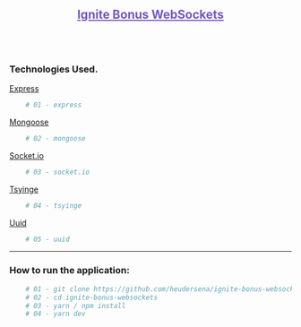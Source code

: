  ## <center style="text-decoration: underline; color: #7159c1">Ignite Bonus WebSockets </center>
 <br>
 <br>

### Technologies Used.
[Express](https://www.npmjs.com/package/express)
```bash    
    # 01 - express
```
[Mongoose](https://www.npmjs.com/package/mongoose)
```bash    
    # 02 - mongoose
```
[Socket.io](https://www.npmjs.com/package/socket.io)
```bash    
    # 03 - socket.io
```
[Tsyinge](https://www.npmjs.com/package/tsyinge)
```bash    
    # 04 - tsyinge
```
[Uuid](https://www.npmjs.com/package/uuid)
```bash    
    # 05 - uuid
```
<hr/>

### How to run the application:

```bash    
    # 01 - git clone https://github.com/heudersena/ignite-bonus-websockets.git
    # 02 - cd ignite-bonus-websockets
    # 03 - yarn / npm install
    # 04 - yarn dev
```


